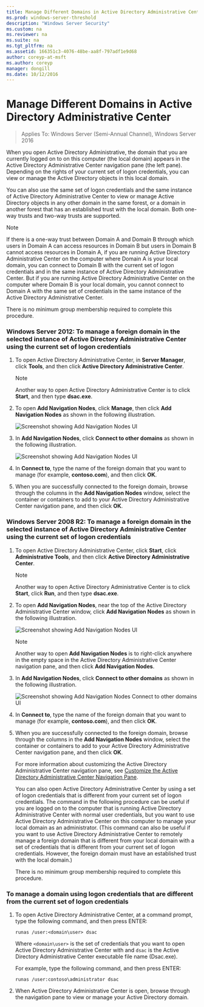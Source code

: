 ```yaml
---
title: Manage Different Domains in Active Directory Administrative Center
ms.prod: windows-server-threshold
description: "Windows Server Security"
ms.custom: na
ms.reviewer: na
ms.suite: na
ms.tgt_pltfrm: na
ms.assetid: 166351c3-4076-48be-aa8f-797adf1e9d68
author: coreyp-at-msft
ms.author: coreyp
manager: dongill
ms.date: 10/12/2016
---
```

# Manage Different Domains in Active Directory Administrative Center

>Applies To: Windows Server (Semi-Annual Channel), Windows Server 2016

  When you open Active Directory Administrative, the domain that you are currently logged on to on this computer \(the local domain\) appears in the Active Directory Administrative Center navigation pane \(the left pane\). Depending on the rights of your current set of logon credentials, you can view or manage the Active Directory objects in this local domain.

 You can also use the same set of logon credentials and the same instance of Active Directory Administrative Center to view or manage Active Directory objects in any other domain in the same forest, or a domain in another forest that has an established trust with the local domain. Both one\-way trusts and two\-way trusts are supported.

> [!NOTE]
>  If there is a one\-way trust between Domain A and Domain B through which users in Domain A can access resources in Domain B but users in Domain B cannot access resources in Domain A, if you are running Active Directory Administrative Center on the computer where Domain A is your local domain, you can connect to Domain B with the current set of logon credentials and in the same instance of Active Directory Administrative Center. But if you are running Active Directory Administrative Center on the computer where Domain B is your local domain, you cannot connect to Domain A with the same set of credentials in the same instance of the Active Directory Administrative Center.

 There is no minimum group membership required to complete this procedure.

### Windows Server 2012: To manage a foreign domain in the selected instance of Active Directory Administrative Center using the current set of logon credentials

1.  To open Active Directory Administrative Center, in **Server Manager**, click **Tools**, and then click **Active Directory Administrative Center**.

    > [!NOTE]
    >  Another way to open Active Directory Administrative Center is to click **Start**, and then type **dsac.exe**.

2.  To open **Add Navigation Nodes**, click **Manage**, then click **Add Navigation Nodes** as shown in the following illustration.

     ![Screenshot showing **Add Navigation Nodes** UI](media/ADDS_ADACAddNavNode.gif)

3.  In **Add Navigation Nodes**, click **Connect to other domains** as shown in the following illustration.

     ![Screenshot showing **Add Navigation Nodes** UI](media/ADDS_ADACConnectToDomain.gif)

4.  In **Connect to**, type the name of the foreign domain that you want to manage \(for example, **contoso.com**\), and then click **OK**.

5.  When you are successfully connected to the foreign domain, browse through the columns in the **Add Navigation Nodes** window, select the container or containers to add to your Active Directory Administrative Center navigation pane, and then click **OK**.

### Windows Server 2008 R2: To manage a foreign domain in the selected instance of Active Directory Administrative Center using the current set of logon credentials

1. To open Active Directory Administrative Center, click **Start**, click **Administrative Tools**, and then click **Active Directory Administrative Center**.

   > [!NOTE]
   >  Another way to open Active Directory Administrative Center is to click **Start**, click **Run**, and then type **dsac.exe**.

2. To open **Add Navigation Nodes**, near the top of the Active Directory Administrative Center window, click **Add Navigation Nodes** as shown in the following illustration.

    ![Screenshot showing **Add Navigation Nodes** UI](media/click_add_nav_nodes.gif)

   > [!NOTE]
   >  Another way to open **Add Navigation Nodes** is to right\-click anywhere in the empty space in the Active Directory Administrative Center navigation pane, and then click **Add Navigation Nodes**.

3. In **Add Navigation Nodes**, click **Connect to other domains** as shown in the following illustration.

    ![Screenshot showing **Add Navigation Nodes** **Connect to other domains** UI](media/add_nav_nodes.gif)

4. In **Connect to**, type the name of the foreign domain that you want to manage \(for example, **contoso.com**\), and then click **OK**.

5. When you are successfully connected to the foreign domain, browse through the columns in the **Add Navigation Nodes** window, select the container or containers to add to your Active Directory Administrative Center navigation pane, and then click **OK**.

   For more information about customizing the Active Directory Administrative Center navigation pane, see [Customize the Active Directory Administrative Center Navigation Pane](customize-the-active-directory-administrative-center-navigation-pane.md).

   You can also open Active Directory Administrative Center by using a set of logon credentials that is different from your current set of logon credentials. The command in the following procedure can be useful if you are logged on to the computer that is running Active Directory Administrative Center with normal user credentials, but you want to use Active Directory Administrative Center on this computer to manage your local domain as an administrator. \(This command can also be useful if you want to use Active Directory Administrative Center to remotely manage a foreign domain that is different from your local domain with a set of credentials that is different from your current set of logon credentials. However, the foreign domain must have an established trust with the local domain.\)

   There is no minimum group membership required to complete this procedure.

### To manage a domain using logon credentials that are different from the current set of logon credentials

1.  To open Active Directory Administrative Center, at a command prompt, type the following command, and then press ENTER:

     `runas /user:<domain\user> dsac`

     Where `<domain\user>` is the set of credentials that you want to open Active Directory Administrative Center with and `dsac` is the Active Directory Administrative Center executable file name \(Dsac.exe\).

     For example, type the following command, and then press ENTER:

     `runas /user:contoso\administrator dsac`

2.  When Active Directory Administrative Center is open, browse through the navigation pane to view or manage your Active Directory domain.

  

